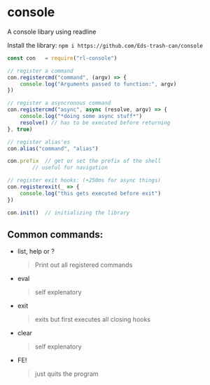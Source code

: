 # console
A console libary using readline

Install the library: `npm i https://github.com/Eds-trash-can/console`

```js
const con	= require("rl-console")

// register a command
con.registercmd("command", (argv) => {
	console.log("Arguments passed to function:", argv)
})

// register a asyncronous command
con.registercmd("async", async (resolve, argv) => {
	console.log("*doing some async stuff*")
	resolve() // has to be executed before returning
}, true)

// register alias'es
con.alias("command", "alias")

con.prefix	// get or set the prefix of the shell
		// useful for navigation

// register exit hooks: (+250ms for async things)
con.registerexit(_ => {
	console.log("this gets executed before exit")
})

con.init()	// initializing the library
```

## Common commands:

- list, help or ?
  > Print out all registered commands

- eval
  > self explenatory

- exit
  > exits but first executes all closing hooks

- clear
  > self explenatory

- FE!
  > just quits the program
